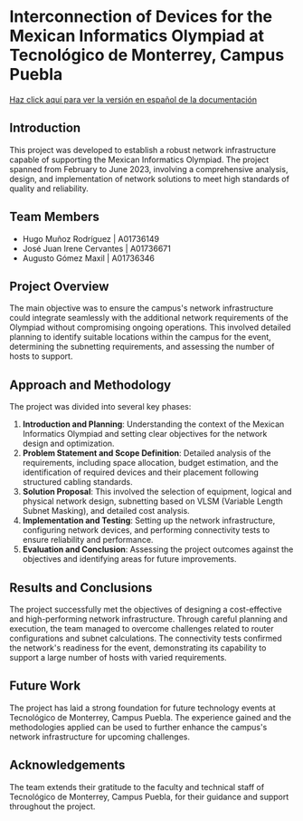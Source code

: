 


#  Interconnection of Devices for the Mexican Informatics Olympiad at Tecnológico de Monterrey, Campus Puebla
[Haz click aquí para ver la versión en español de la documentación](README_ES.md)

## Introduction
This project was developed to establish a robust network infrastructure capable of supporting the Mexican Informatics Olympiad. The project spanned from February to June 2023, involving a comprehensive analysis, design, and implementation of network solutions to meet high standards of quality and reliability.

## Team Members
- Hugo Muñoz Rodríguez | A01736149
- José Juan Irene Cervantes | A01736671
- Augusto Gómez Maxil | A01736346

## Project Overview
The main objective was to ensure the campus's network infrastructure could integrate seamlessly with the additional network requirements of the Olympiad without compromising ongoing operations. This involved detailed planning to identify suitable locations within the campus for the event, determining the subnetting requirements, and assessing the number of hosts to support.

## Approach and Methodology
The project was divided into several key phases:
1. **Introduction and Planning**: Understanding the context of the Mexican Informatics Olympiad and setting clear objectives for the network design and optimization.
2. **Problem Statement and Scope Definition**: Detailed analysis of the requirements, including space allocation, budget estimation, and the identification of required devices and their placement following structured cabling standards.
3. **Solution Proposal**: This involved the selection of equipment, logical and physical network design, subnetting based on VLSM (Variable Length Subnet Masking), and detailed cost analysis.
4. **Implementation and Testing**: Setting up the network infrastructure, configuring network devices, and performing connectivity tests to ensure reliability and performance.
5. **Evaluation and Conclusion**: Assessing the project outcomes against the objectives and identifying areas for future improvements.

## Results and Conclusions
The project successfully met the objectives of designing a cost-effective and high-performing network infrastructure. Through careful planning and execution, the team managed to overcome challenges related to router configurations and subnet calculations. The connectivity tests confirmed the network's readiness for the event, demonstrating its capability to support a large number of hosts with varied requirements.

## Future Work
The project has laid a strong foundation for future technology events at Tecnológico de Monterrey, Campus Puebla. The experience gained and the methodologies applied can be used to further enhance the campus's network infrastructure for upcoming challenges.

## Acknowledgements
The team extends their gratitude to the faculty and technical staff of Tecnológico de Monterrey, Campus Puebla, for their guidance and support throughout the project.
